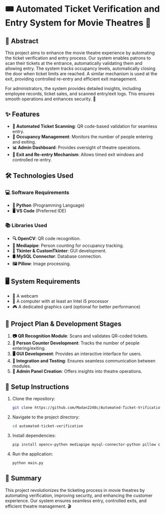 # 🎟️ Automated Ticket Verification and Entry System for Movie Theatres 🎥

## 📌 Abstract
This project aims to enhance the movie theatre experience by automating the ticket verification and entry process. Our system enables patrons to scan their tickets at the entrance, automatically validating them and allowing entry. The system tracks occupancy levels, automatically closing the door when ticket limits are reached. A similar mechanism is used at the exit, providing controlled re-entry and efficient exit management.

For administrators, the system provides detailed insights, including employee records, ticket sales, and scanned entry/exit logs. This ensures smooth operations and enhances security. 🎯

## ✨ Features
- **🎫 Automated Ticket Scanning**: QR code-based validation for seamless entry.
- **👥 Occupancy Management**: Monitors the number of people entering and exiting.
- **📊 Admin Dashboard**: Provides oversight of theatre operations.
- **🚪 Exit and Re-entry Mechanism**: Allows timed exit windows and controlled re-entry.

## 🛠️ Technologies Used
### 💻 Software Requirements
- **🐍 Python** (Programming Language)
- **🖥️ VS Code** (Preferred IDE)

### 📚 Libraries Used
- **🔍 OpenCV**: QR code recognition.
- **📏 Mediapipe**: Person counting for occupancy tracking.
- **🎨 Tkinter & CustomTkinter**: GUI development.
- **🛢️ MySQL Connector**: Database connection.
- **🖼️ Pillow**: Image processing.

## 🖥️ System Requirements
- 🎥 A webcam
- 💾 A computer with at least an Intel i5 processor
- 🎮 A dedicated graphics card (optional for better performance)

## 🚀 Project Plan & Development Stages
1. **📷 QR Recognition Module**: Scans and validates QR-coded tickets.
2. **🔢 Person Counter Development**: Tracks the number of people entering/exiting.
3. **🖥️ GUI Development**: Provides an interactive interface for users.
4. **🔗 Integration and Testing**: Ensures seamless communication between modules.
5. **📂 Admin Panel Creation**: Offers insights into theatre operations.

## 🔧 Setup Instructions
1. Clone the repository:
   ```sh
   git clone https://github.com/Madan2248c/Automated-Ticket-Vrification-and-entry-system-for-theatres
   ```
2. Navigate to the project directory:
   ```sh
   cd automated-ticket-verification
   ```
3. Install dependencies:
   ```sh
   pip install opencv-python mediapipe mysql-connector-python pillow customtkinter
   ```
4. Run the application:
   ```sh
   python main.py
   ```

## 🎯 Summary
This project revolutionizes the ticketing process in movie theatres by automating verification, improving security, and enhancing the customer experience. Our system ensures seamless entry, controlled exits, and efficient theatre management. 🎬
